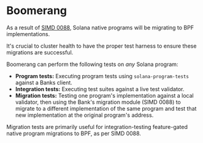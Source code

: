 # Boomerang

As a result of
[SIMD 0088](https://github.com/solana-foundation/solana-improvement-documents/pull/88),
Solana native programs will be migrating to BPF implementations.

It's crucial to cluster health to have the proper test harness to ensure these
migrations are successful.

Boomerang can perform the following tests on *any* Solana program:
- **Program tests:** Executing program tests using `solana-program-tests`
  against a Banks client.
- **Integration tests:** Executing test suites against a live test validator.
- **Migration tests:** Testing one program's implementation against a local
  validator, then using the Bank's migration module (SIMD 0088) to migrate to
  a different implementation of the same program and test that new
  implementation at the original program's address.

Migration tests are primarily useful for integration-testing feature-gated
native program migrations to BPF, as per SIMD 0088.